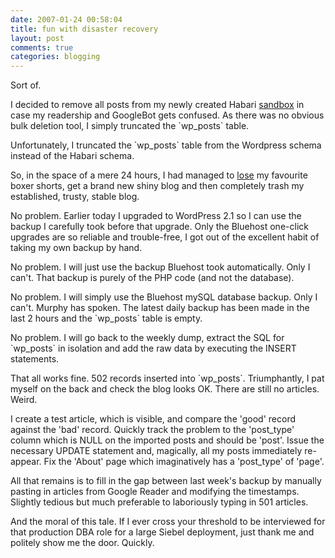 ```yaml
---
date: 2007-01-24 00:58:04
title: fun with disaster recovery
layout: post
comments: true
categories: blogging
---
```

Sort of.

I decided to remove all posts from my newly created Habari
[sandbox](http://www.nbrightside.com/habari/) in case my readership and
GoogleBot gets confused. As there was no obvious bulk deletion tool, I
simply truncated the \`wp\_posts\` table.

Unfortunately, I truncated the \`wp\_posts\` table from the Wordpress
schema instead of the Habari schema.

So, in the space of a mere 24 hours, I had managed to
[lose](http://www.nbrightside.com/blog/2007/01/24/lost-in-transit/) my
favourite boxer shorts, get a brand new shiny blog and then completely
trash my established, trusty, stable blog.

No problem. Earlier today I upgraded to WordPress 2.1 so I can use the
backup I carefully took before that upgrade. Only the Bluehost one-click
upgrades are so reliable and trouble-free, I got out of the excellent
habit of taking my own backup by hand.

No problem. I will just use the backup Bluehost took automatically. Only
I can't. That backup is purely of the PHP code (and not the database).

No problem. I will simply use the Bluehost mySQL database backup. Only I
can't. Murphy has spoken. The latest daily backup has been made in the
last 2 hours and the \`wp\_posts\` table is empty.

No problem. I will go back to the weekly dump, extract the SQL for
\`wp\_posts\` in isolation and add the raw data by executing the INSERT
statements.

That all works fine. 502 records inserted into \`wp\_posts\`.
Triumphantly, I pat myself on the back and check the blog looks OK.
There are still no articles. Weird.

I create a test article, which is visible, and compare the 'good' record
against the 'bad' record. Quickly track the problem to the 'post\_type'
column which is NULL on the imported posts and should be 'post'. Issue
the necessary UPDATE statement and, magically, all my posts immediately
re-appear. Fix the 'About' page which imaginatively has a 'post\_type'
of 'page'.

All that remains is to fill in the gap between last week's backup by
manually pasting in articles from Google Reader and modifying the
timestamps. Slightly tedious but much preferable to laboriously typing
in 501 articles.

And the moral of this tale. If I ever cross your threshold to be
interviewed for that production DBA role for a large Siebel deployment,
just thank me and politely show me the door. Quickly.

